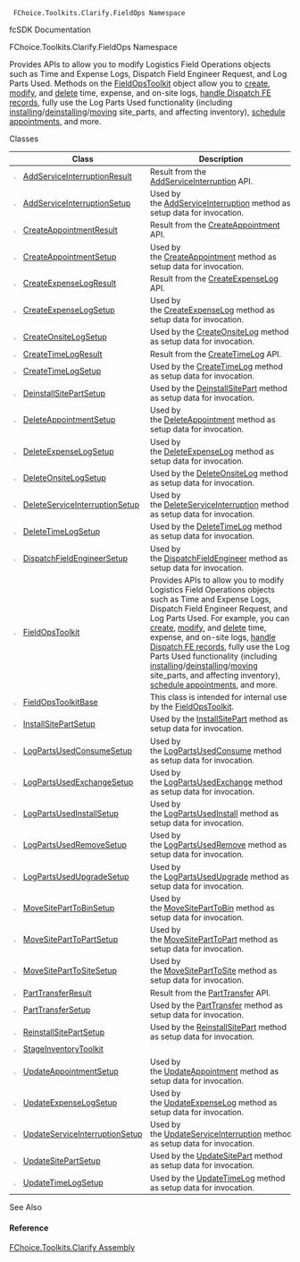 ﻿     FChoice.Toolkits.Clarify.FieldOps Namespace                                                   

fcSDK Documentation

FChoice.Toolkits.Clarify.FieldOps Namespace

Provides APIs to allow you to modify Logistics Field Operations objects such as Time and Expense Logs, Dispatch Field Engineer Request, and Log Parts Used. Methods on the [FieldOpsToolkit](FChoice.Toolkits.Clarify~FChoice.Toolkits.Clarify.FieldOps.FieldOpsToolkit.md) object allow you to [create](FChoice.Toolkits.Clarify~FChoice.Toolkits.Clarify.FieldOps.FieldOpsToolkit~CreateTimeLog.md), [modify](FChoice.Toolkits.Clarify~FChoice.Toolkits.Clarify.FieldOps.FieldOpsToolkit~UpdateTimeLog.md), and [delete](FChoice.Toolkits.Clarify~FChoice.Toolkits.Clarify.FieldOps.FieldOpsToolkit~DeleteTimeLog.md) time, expense, and on-site logs, [handle Dispatch FE records](FChoice.Toolkits.Clarify~FChoice.Toolkits.Clarify.FieldOps.FieldOpsToolkit~DispatchFieldEngineer.md), fully use the Log Parts Used functionality (including [installing](FChoice.Toolkits.Clarify~FChoice.Toolkits.Clarify.FieldOps.FieldOpsToolkit~InstallSitePart.md)/[deinstalling](FChoice.Toolkits.Clarify~FChoice.Toolkits.Clarify.FieldOps.FieldOpsToolkit~DeinstallSitePart.md)/[moving](FChoice.Toolkits.Clarify~FChoice.Toolkits.Clarify.FieldOps.FieldOpsToolkit~UpdateSitePart.md) site_parts, and affecting inventory), [schedule appointments](FChoice.Toolkits.Clarify~FChoice.Toolkits.Clarify.FieldOps.FieldOpsToolkit~CreateAppointment.md), and more.

Classes

|   | Class | Description |
| --- | --- | --- |
| ![Class](dotnetimages/Class.png) | [AddServiceInterruptionResult](FChoice.Toolkits.Clarify~FChoice.Toolkits.Clarify.FieldOps.AddServiceInterruptionResult.md) | Result from the [AddServiceInterruption](FChoice.Toolkits.Clarify~FChoice.Toolkits.Clarify.FieldOps.FieldOpsToolkit~AddServiceInterruption.md) API. |
| ![Class](dotnetimages/Class.png) | [AddServiceInterruptionSetup](FChoice.Toolkits.Clarify~FChoice.Toolkits.Clarify.FieldOps.AddServiceInterruptionSetup.md) | Used by the [AddServiceInterruption](FChoice.Toolkits.Clarify~FChoice.Toolkits.Clarify.FieldOps.FieldOpsToolkit~AddServiceInterruption(AddServiceInterruptionSetup).md) method as setup data for invocation. |
| ![Class](dotnetimages/Class.png) | [CreateAppointmentResult](FChoice.Toolkits.Clarify~FChoice.Toolkits.Clarify.FieldOps.CreateAppointmentResult.md) | Result from the [CreateAppointment](FChoice.Toolkits.Clarify~FChoice.Toolkits.Clarify.FieldOps.FieldOpsToolkit~CreateAppointment.md) API. |
| ![Class](dotnetimages/Class.png) | [CreateAppointmentSetup](FChoice.Toolkits.Clarify~FChoice.Toolkits.Clarify.FieldOps.CreateAppointmentSetup.md) | Used by the [CreateAppointment](FChoice.Toolkits.Clarify~FChoice.Toolkits.Clarify.FieldOps.FieldOpsToolkit~CreateAppointment(CreateAppointmentSetup).md) method as setup data for invocation. |
| ![Class](dotnetimages/Class.png) | [CreateExpenseLogResult](FChoice.Toolkits.Clarify~FChoice.Toolkits.Clarify.FieldOps.CreateExpenseLogResult.md) | Result from the [CreateExpenseLog](FChoice.Toolkits.Clarify~FChoice.Toolkits.Clarify.FieldOps.FieldOpsToolkit~CreateExpenseLog.md) API. |
| ![Class](dotnetimages/Class.png) | [CreateExpenseLogSetup](FChoice.Toolkits.Clarify~FChoice.Toolkits.Clarify.FieldOps.CreateExpenseLogSetup.md) | Used by the [CreateExpenseLog](FChoice.Toolkits.Clarify~FChoice.Toolkits.Clarify.FieldOps.FieldOpsToolkit~CreateExpenseLog(CreateExpenseLogSetup).md) method as setup data for invocation. |
| ![Class](dotnetimages/Class.png) | [CreateOnsiteLogSetup](FChoice.Toolkits.Clarify~FChoice.Toolkits.Clarify.FieldOps.CreateOnsiteLogSetup.md) | Used by the [CreateOnsiteLog](FChoice.Toolkits.Clarify~FChoice.Toolkits.Clarify.FieldOps.FieldOpsToolkit~CreateOnsiteLog(CreateOnsiteLogSetup).md) method as setup data for invocation. |
| ![Class](dotnetimages/Class.png) | [CreateTimeLogResult](FChoice.Toolkits.Clarify~FChoice.Toolkits.Clarify.FieldOps.CreateTimeLogResult.md) | Result from the [CreateTimeLog](FChoice.Toolkits.Clarify~FChoice.Toolkits.Clarify.FieldOps.FieldOpsToolkit~CreateTimeLog.md) API. |
| ![Class](dotnetimages/Class.png) | [CreateTimeLogSetup](FChoice.Toolkits.Clarify~FChoice.Toolkits.Clarify.FieldOps.CreateTimeLogSetup.md) | Used by the [CreateTimeLog](FChoice.Toolkits.Clarify~FChoice.Toolkits.Clarify.FieldOps.FieldOpsToolkit~CreateTimeLog(CreateTimeLogSetup).md) method as setup data for invocation. |
| ![Class](dotnetimages/Class.png) | [DeinstallSitePartSetup](FChoice.Toolkits.Clarify~FChoice.Toolkits.Clarify.FieldOps.DeinstallSitePartSetup.md) | Used by the [DeinstallSitePart](FChoice.Toolkits.Clarify~FChoice.Toolkits.Clarify.FieldOps.FieldOpsToolkit~DeinstallSitePart(DeinstallSitePartSetup).md) method as setup data for invocation. |
| ![Class](dotnetimages/Class.png) | [DeleteAppointmentSetup](FChoice.Toolkits.Clarify~FChoice.Toolkits.Clarify.FieldOps.DeleteAppointmentSetup.md) | Used by the [DeleteAppointment](FChoice.Toolkits.Clarify~FChoice.Toolkits.Clarify.FieldOps.FieldOpsToolkit~DeleteAppointment(DeleteAppointmentSetup).md) method as setup data for invocation. |
| ![Class](dotnetimages/Class.png) | [DeleteExpenseLogSetup](FChoice.Toolkits.Clarify~FChoice.Toolkits.Clarify.FieldOps.DeleteExpenseLogSetup.md) | Used by the [DeleteExpenseLog](FChoice.Toolkits.Clarify~FChoice.Toolkits.Clarify.FieldOps.FieldOpsToolkit~DeleteExpenseLog(DeleteExpenseLogSetup).md) method as setup data for invocation. |
| ![Class](dotnetimages/Class.png) | [DeleteOnsiteLogSetup](FChoice.Toolkits.Clarify~FChoice.Toolkits.Clarify.FieldOps.DeleteOnsiteLogSetup.md) | Used by the [DeleteOnsiteLog](FChoice.Toolkits.Clarify~FChoice.Toolkits.Clarify.FieldOps.FieldOpsToolkit~DeleteOnsiteLog(DeleteOnsiteLogSetup).md) method as setup data for invocation. |
| ![Class](dotnetimages/Class.png) | [DeleteServiceInterruptionSetup](FChoice.Toolkits.Clarify~FChoice.Toolkits.Clarify.FieldOps.DeleteServiceInterruptionSetup.md) | Used by the [DeleteServiceInterruption](FChoice.Toolkits.Clarify~FChoice.Toolkits.Clarify.FieldOps.FieldOpsToolkit~DeleteServiceInterruption(DeleteServiceInterruptionSetup).md) method as setup data for invocation. |
| ![Class](dotnetimages/Class.png) | [DeleteTimeLogSetup](FChoice.Toolkits.Clarify~FChoice.Toolkits.Clarify.FieldOps.DeleteTimeLogSetup.md) | Used by the [DeleteTimeLog](FChoice.Toolkits.Clarify~FChoice.Toolkits.Clarify.FieldOps.FieldOpsToolkit~DeleteTimeLog(DeleteTimeLogSetup).md) method as setup data for invocation. |
| ![Class](dotnetimages/Class.png) | [DispatchFieldEngineerSetup](FChoice.Toolkits.Clarify~FChoice.Toolkits.Clarify.FieldOps.DispatchFieldEngineerSetup.md) | Used by the [DispatchFieldEngineer](FChoice.Toolkits.Clarify~FChoice.Toolkits.Clarify.FieldOps.FieldOpsToolkit~DispatchFieldEngineer(DispatchFieldEngineerSetup).md) method as setup data for invocation. |
| ![Class](dotnetimages/Class.png) | [FieldOpsToolkit](FChoice.Toolkits.Clarify~FChoice.Toolkits.Clarify.FieldOps.FieldOpsToolkit.md) | Provides APIs to allow you to modify Logistics Field Operations objects such as Time and Expense Logs, Dispatch Field Engineer Request, and Log Parts Used. For example, you can [create](FChoice.Toolkits.Clarify~FChoice.Toolkits.Clarify.FieldOps.FieldOpsToolkit~CreateTimeLog.md), [modify](FChoice.Toolkits.Clarify~FChoice.Toolkits.Clarify.FieldOps.FieldOpsToolkit~UpdateTimeLog.md), and [delete](FChoice.Toolkits.Clarify~FChoice.Toolkits.Clarify.FieldOps.FieldOpsToolkit~DeleteTimeLog.md) time, expense, and on-site logs, [handle Dispatch FE records](FChoice.Toolkits.Clarify~FChoice.Toolkits.Clarify.FieldOps.FieldOpsToolkit~DispatchFieldEngineer.md), fully use the Log Parts Used functionality (including [installing](FChoice.Toolkits.Clarify~FChoice.Toolkits.Clarify.FieldOps.FieldOpsToolkit~InstallSitePart.md)/[deinstalling](FChoice.Toolkits.Clarify~FChoice.Toolkits.Clarify.FieldOps.FieldOpsToolkit~DeinstallSitePart.md)/[moving](FChoice.Toolkits.Clarify~FChoice.Toolkits.Clarify.FieldOps.FieldOpsToolkit~UpdateSitePart.md) site_parts, and affecting inventory), [schedule appointments](FChoice.Toolkits.Clarify~FChoice.Toolkits.Clarify.FieldOps.FieldOpsToolkit~CreateAppointment.md), and more. |
| ![Class](dotnetimages/Class.png) | [FieldOpsToolkitBase](FChoice.Toolkits.Clarify~FChoice.Toolkits.Clarify.FieldOps.FieldOpsToolkitBase.md) | This class is intended for internal use by the [FieldOpsToolkit](FChoice.Toolkits.Clarify~FChoice.Toolkits.Clarify.FieldOps.FieldOpsToolkit.md). |
| ![Class](dotnetimages/Class.png) | [InstallSitePartSetup](FChoice.Toolkits.Clarify~FChoice.Toolkits.Clarify.FieldOps.InstallSitePartSetup.md) | Used by the [InstallSitePart](FChoice.Toolkits.Clarify~FChoice.Toolkits.Clarify.FieldOps.FieldOpsToolkit~InstallSitePart(InstallSitePartSetup).md) method as setup data for invocation. |
| ![Class](dotnetimages/Class.png) | [LogPartsUsedConsumeSetup](FChoice.Toolkits.Clarify~FChoice.Toolkits.Clarify.FieldOps.LogPartsUsedConsumeSetup.md) | Used by the [LogPartsUsedConsume](FChoice.Toolkits.Clarify~FChoice.Toolkits.Clarify.FieldOps.FieldOpsToolkit~LogPartsUsedConsume(LogPartsUsedConsumeSetup).md) method as setup data for invocation. |
| ![Class](dotnetimages/Class.png) | [LogPartsUsedExchangeSetup](FChoice.Toolkits.Clarify~FChoice.Toolkits.Clarify.FieldOps.LogPartsUsedExchangeSetup.md) | Used by the [LogPartsUsedExchange](FChoice.Toolkits.Clarify~FChoice.Toolkits.Clarify.FieldOps.FieldOpsToolkit~LogPartsUsedExchange(LogPartsUsedExchangeSetup).md) method as setup data for invocation. |
| ![Class](dotnetimages/Class.png) | [LogPartsUsedInstallSetup](FChoice.Toolkits.Clarify~FChoice.Toolkits.Clarify.FieldOps.LogPartsUsedInstallSetup.md) | Used by the [LogPartsUsedInstall](FChoice.Toolkits.Clarify~FChoice.Toolkits.Clarify.FieldOps.FieldOpsToolkit~LogPartsUsedInstall(LogPartsUsedInstallSetup).md) method as setup data for invocation. |
| ![Class](dotnetimages/Class.png) | [LogPartsUsedRemoveSetup](FChoice.Toolkits.Clarify~FChoice.Toolkits.Clarify.FieldOps.LogPartsUsedRemoveSetup.md) | Used by the [LogPartsUsedRemove](FChoice.Toolkits.Clarify~FChoice.Toolkits.Clarify.FieldOps.FieldOpsToolkit~LogPartsUsedRemove(LogPartsUsedRemoveSetup).md) method as setup data for invocation. |
| ![Class](dotnetimages/Class.png) | [LogPartsUsedUpgradeSetup](FChoice.Toolkits.Clarify~FChoice.Toolkits.Clarify.FieldOps.LogPartsUsedUpgradeSetup.md) | Used by the [LogPartsUsedUpgrade](FChoice.Toolkits.Clarify~FChoice.Toolkits.Clarify.FieldOps.FieldOpsToolkit~LogPartsUsedUpgrade(LogPartsUsedUpgradeSetup).md) method as setup data for invocation. |
| ![Class](dotnetimages/Class.png) | [MoveSitePartToBinSetup](FChoice.Toolkits.Clarify~FChoice.Toolkits.Clarify.FieldOps.MoveSitePartToBinSetup.md) | Used by the [MoveSitePartToBin](FChoice.Toolkits.Clarify~FChoice.Toolkits.Clarify.FieldOps.FieldOpsToolkit~MoveSitePartToBin(MoveSitePartToBinSetup).md) method as setup data for invocation. |
| ![Class](dotnetimages/Class.png) | [MoveSitePartToPartSetup](FChoice.Toolkits.Clarify~FChoice.Toolkits.Clarify.FieldOps.MoveSitePartToPartSetup.md) | Used by the [MoveSitePartToPart](FChoice.Toolkits.Clarify~FChoice.Toolkits.Clarify.FieldOps.FieldOpsToolkit~MoveSitePartToPart(MoveSitePartToPartSetup).md) method as setup data for invocation. |
| ![Class](dotnetimages/Class.png) | [MoveSitePartToSiteSetup](FChoice.Toolkits.Clarify~FChoice.Toolkits.Clarify.FieldOps.MoveSitePartToSiteSetup.md) | Used by the [MoveSitePartToSite](FChoice.Toolkits.Clarify~FChoice.Toolkits.Clarify.FieldOps.FieldOpsToolkit~MoveSitePartToSite(MoveSitePartToSiteSetup).md) method as setup data for invocation. |
| ![Class](dotnetimages/Class.png) | [PartTransferResult](FChoice.Toolkits.Clarify~FChoice.Toolkits.Clarify.FieldOps.PartTransferResult.md) | Result from the [PartTransfer](FChoice.Toolkits.Clarify~FChoice.Toolkits.Clarify.FieldOps.FieldOpsToolkit~PartTransfer.md) API. |
| ![Class](dotnetimages/Class.png) | [PartTransferSetup](FChoice.Toolkits.Clarify~FChoice.Toolkits.Clarify.FieldOps.PartTransferSetup.md) | Used by the [PartTransfer](FChoice.Toolkits.Clarify~FChoice.Toolkits.Clarify.FieldOps.FieldOpsToolkit~PartTransfer(PartTransferSetup).md) method as setup data for invocation. |
| ![Class](dotnetimages/Class.png) | [ReinstallSitePartSetup](FChoice.Toolkits.Clarify~FChoice.Toolkits.Clarify.FieldOps.ReinstallSitePartSetup.md) | Used by the [ReinstallSitePart](FChoice.Toolkits.Clarify~FChoice.Toolkits.Clarify.FieldOps.FieldOpsToolkit~ReinstallSitePart(ReinstallSitePartSetup).md) method as setup data for invocation. |
| ![Class](dotnetimages/Class.png) | [StageInventoryToolkit](FChoice.Toolkits.Clarify~FChoice.Toolkits.Clarify.FieldOps.StageInventoryToolkit.md) |   |
| ![Class](dotnetimages/Class.png) | [UpdateAppointmentSetup](FChoice.Toolkits.Clarify~FChoice.Toolkits.Clarify.FieldOps.UpdateAppointmentSetup.md) | Used by the [UpdateAppointment](FChoice.Toolkits.Clarify~FChoice.Toolkits.Clarify.FieldOps.FieldOpsToolkit~UpdateAppointment(UpdateAppointmentSetup).md) method as setup data for invocation. |
| ![Class](dotnetimages/Class.png) | [UpdateExpenseLogSetup](FChoice.Toolkits.Clarify~FChoice.Toolkits.Clarify.FieldOps.UpdateExpenseLogSetup.md) | Used by the [UpdateExpenseLog](FChoice.Toolkits.Clarify~FChoice.Toolkits.Clarify.FieldOps.FieldOpsToolkit~UpdateExpenseLog(UpdateExpenseLogSetup).md) method as setup data for invocation. |
| ![Class](dotnetimages/Class.png) | [UpdateServiceInterruptionSetup](FChoice.Toolkits.Clarify~FChoice.Toolkits.Clarify.FieldOps.UpdateServiceInterruptionSetup.md) | Used by the [UpdateServiceInterruption](FChoice.Toolkits.Clarify~FChoice.Toolkits.Clarify.FieldOps.FieldOpsToolkit~UpdateServiceInterruption(UpdateServiceInterruptionSetup).md) method as setup data for invocation. |
| ![Class](dotnetimages/Class.png) | [UpdateSitePartSetup](FChoice.Toolkits.Clarify~FChoice.Toolkits.Clarify.FieldOps.UpdateSitePartSetup.md) | Used by the [UpdateSitePart](FChoice.Toolkits.Clarify~FChoice.Toolkits.Clarify.FieldOps.FieldOpsToolkit~UpdateSitePart(UpdateSitePartSetup).md) method as setup data for invocation. |
| ![Class](dotnetimages/Class.png) | [UpdateTimeLogSetup](FChoice.Toolkits.Clarify~FChoice.Toolkits.Clarify.FieldOps.UpdateTimeLogSetup.md) | Used by the [UpdateTimeLog](FChoice.Toolkits.Clarify~FChoice.Toolkits.Clarify.FieldOps.FieldOpsToolkit~UpdateTimeLog(UpdateTimeLogSetup).md) method as setup data for invocation. |

See Also

#### Reference

[FChoice.Toolkits.Clarify Assembly](FChoice.Toolkits.Clarify.md)